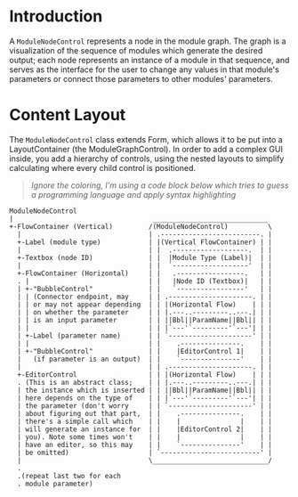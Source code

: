 # Introduction #
A `ModuleNodeControl` represents a node in the module graph. The graph is a visualization of the sequence of modules which generate the desired output; each node represents an instance of a module in that sequence, and serves as the interface for the user to change any values in that module's parameters or connect those parameters to other modules' parameters.

# Content Layout #
The `ModuleNodeControl` class extends Form, which allows it to be put into a LayoutContainer (the ModuleGraphControl). In order to add a complex GUI inside, you add a hierarchy of controls, using the nested layouts to simplify calculating where every child control is positioned.

> _Ignore the coloring, I'm using a code block below which tries to guess a programming language and apply syntax highlighting_

```
ModuleNodeControl
|                                   _____________________________
+-FlowContainer (Vertical)         /(ModuleNodeControl)          \
  |                                | .-------------------------. |
  +-Label (module type)            | |(Vertical FlowContainer) | |
  |                                | |  .-------------------.  | |
  +-Textbox (node ID)              | |  |Module Type (Label)|  | |
  |                                | |  `-------------------'  | |
  +-FlowContainer (Horizontal)     | |   .-----------------.   | |
  . |                              | |   |Node ID (Textbox)|   | |
  | +-"BubbleControl"              | |   `-----------------'   | |
  | | (Connector endpoint, may     | | .---------------------. | |
  | | or may not appear depending  | | |(Horizontal Flow)    | | |
  | | on whether the parameter     | | |.---..---------..---.| | |
  | | is an input parameter        | | ||Bbl||ParamName||Bbl|| | |
  | |                              | | |`---'`---------'`---'| | |
  | +-Label (parameter name)       | | `---------------------' | |
  | |                              | |    .---------------.    | |
  | +-"BubbleControl"              | |    |EditorControl 1|    | |
  |   (if parameter is an output)  | |    `---------------'    | |
  |                                | | .---------------------. | |
  +-EditorControl                  | | |(Horizontal Flow)    | | |
  . (This is an abstract class;    | | |.---..---------..---.| | |
  | the instance which is inserted | | ||Bbl||ParamName||Bbl|| | |
  | here depends on the type of    | | |`---'`---------'`---'| | |
  | the parameter (don't worry     | | `---------------------' | |
  | about figuring out that part,  | |    .---------------.    | |
  | there's a simple call which    | |    |               |    | |
  | will generate an instance for  | |    |EditorControl 2|    | |
  | you). Note some times won't    | |    |               |    | |
  | have an editor, so this may    | |    `---------------'    | |
  | be omitted)                    | `-------------------------' |
  |                                \_____________________________/
  .
  .(repeat last two for each
  . module parameter)
```